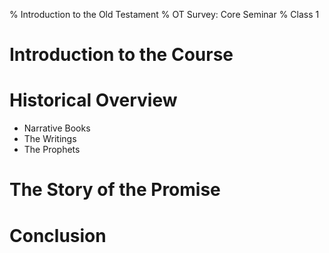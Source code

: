 % Introduction to the Old Testament
% OT Survey: Core Seminar
% Class 1

# Introduction to the Course


# Historical Overview

- Narrative Books
- The Writings
- The Prophets


# The Story of the Promise

# Conclusion


